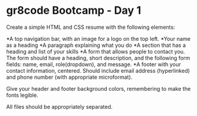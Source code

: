 # gr8code Bootcamp - Day 1

Create a simple HTML and CSS resume with the following elements:

*A top navigation bar, with an image for a logo on the top left.
*Your name as a heading
*A paragraph explaining what you do
*A section that has a heading and list of your skills
*A form that allows people to contact you. The form should have a heading, short description, and the following form fields: name, email, role(dropdown), and message.
*A footer with your contact information, centered. Should include email address (hyperlinked) and phone number (with appropriate microformat).

Give your header and footer background colors, remembering to make the fonts legible.

All files should be appropriately separated.


